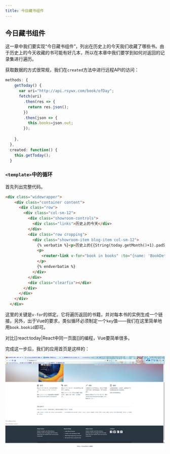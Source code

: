 ```yaml
---
title: 今日藏书组件
---
```


## 今日藏书组件

这一章中我们要实现“今日藏书组件”，列出在历史上的今天我们收藏了哪些书。由于历史上的今天收藏的书可能有好几本，所以在本章中我们要学到如何对返回的记录集进行遍历。

获取数据的方式很常规，我们在`created`方法中进行远程API的访问：

```javascript
methods: {
    getToday() {
      var uri="http://api.rsywx.com/book/ofDay";
      fetch(uri)
        .then(res => {
          return res.json();
        })
        .then(json => {
          this.books=json.out;
        });

    },
  },
  created: function() {
    this.getToday();
  }
```

### `<template>`中的循环

首先列出完整代码。

```html
<div class="widewrapper">
    <div class="container content">
      <div class="row">
        <div class="col-sm-12">
          <div class="showroom-controls">
            <div class="links">历史上的今天</div>
          </div>
          <div class="row cropping">
            <div class="showroom-item blog-item col-sm-12">
              {% verbatim %}<p>历史上的{{String(today.getMonth()+1).padStart(2,'0')}}月{{String(today.getDate()).padStart(2,'0')}}日，任氏有无轩主人购买和/或登录了{{books.length}}本书。它们是：</p>
              <p>
                <router-link v-for="book in books" :to="{name: 'BookDetail', params: {id: book.bookid} }" :key="book.bookid">{{book.title}}（{{new Date(book.purchdate).getFullYear()}}）</router-link>&nbsp;&nbsp;
              </p>
              {% endverbatim %}
            </div>
          </div>
          <div class="clearfix"></div>
        </div>
      </div>
    </div>
  </div>
```

这里的关键是`v-for`的绑定。它将遍历返回的书籍，并对每本书的实例生成一个链接。另外，出于Vue的要求，类似循环必须制定一个`key`值——我们在这里简单地用`book.bookid`即可。

对比[[react:today|React中同一页面]]的编程，Vue要简单很多。

完成这一步后，我们的应用首页是这样的：

![](01.png)